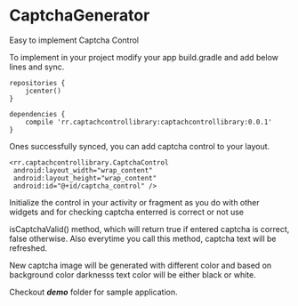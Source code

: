 # CaptchaGenerator
Easy to implement Captcha Control

To implement in your project modify your app build.gradle and add below lines and sync.

```
repositories {
    jcenter()
}

dependencies {
    compile 'rr.captachcontrollibrary:captachcontrollibrary:0.0.1'
}
```

Ones successfully synced, you can add captcha control to your layout.
```
<rr.captachcontrollibrary.CaptchaControl
 android:layout_width="wrap_content"
 android:layout_height="wrap_content"
 android:id="@+id/captcha_control" />
```

Initialize the control in your activity or fragment as you do with other widgets and for checking captcha enterred is correct or not use

isCaptchaValid() method, which will return true if entered captcha is correct, false otherwise. Also everytime you call this method, captcha text will be refreshed. 

New captcha image will be generated with different color and based on background color darknesss text color will be either black or white.

Checkout _**demo**_ folder for sample application.